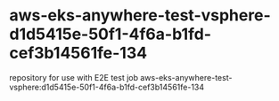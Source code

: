 # aws-eks-anywhere-test-vsphere-d1d5415e-50f1-4f6a-b1fd-cef3b14561fe-134
repository for use with E2E test job aws-eks-anywhere-test-vsphere:d1d5415e-50f1-4f6a-b1fd-cef3b14561fe-134
